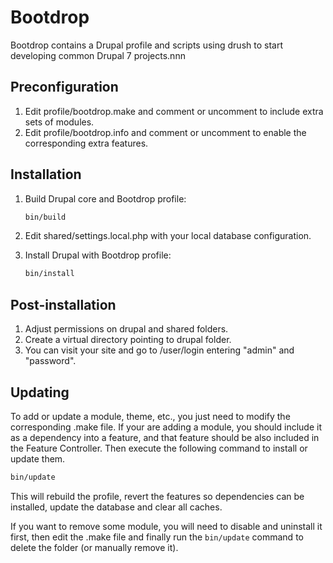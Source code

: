 Bootdrop
========
Bootdrop contains a Drupal profile and scripts using drush to start developing common Drupal 7 projects.nnn

Preconfiguration
----------------
1. Edit profile/bootdrop.make and comment or uncomment to include extra sets of modules.
2. Edit profile/bootdrop.info and comment or uncomment to enable the corresponding extra features.

Installation
------------
1. Build Drupal core and Bootdrop profile:
   ```bash
   bin/build
   ```

2. Edit shared/settings.local.php with your local database configuration.

3. Install Drupal with Bootdrop profile:
   ```bash
   bin/install
   ```

Post-installation
-----------------
1. Adjust permissions on drupal and shared folders.
2. Create a virtual directory pointing to drupal folder.
3. You can visit your site and go to /user/login entering "admin" and "password".

Updating
--------
To add or update a module, theme, etc., you just need to modify the corresponding .make file. If your are adding a module, you should include it as a dependency into a feature, and that feature should be also included in the Feature Controller. Then execute the following command to install or update them.
```bash
bin/update
```
This will rebuild the profile, revert the features so dependencies can be installed, update the database and clear all caches.

If you want to remove some module, you will need to disable and uninstall it first, then edit the .make file and finally run the `bin/update` command to delete the folder (or manually remove it).